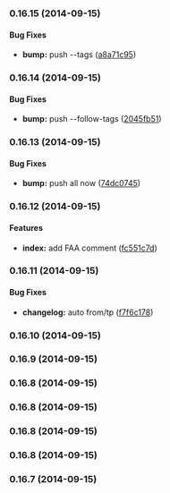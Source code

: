 ### 0.16.15 (2014-09-15)


#### Bug Fixes

* **bump:** push --tags ([a8a71c95](https://github.com/douglasduteil/remote-repo-access-trial.git/commit/a8a71c95013cf9b0fe665b5267f51467bc83fdce))


### 0.16.14 (2014-09-15)


#### Bug Fixes

* **bump:** push --follow-tags ([2045fb51](https://github.com/douglasduteil/remote-repo-access-trial.git/commit/2045fb51813ff0f6cbb940d4273af336abdfc712))


### 0.16.13 (2014-09-15)


#### Bug Fixes

* **bump:** push all now ([74dc0745](https://github.com/douglasduteil/remote-repo-access-trial.git/commit/74dc0745b3300f659847f4726934447fd6364841))


### 0.16.12 (2014-09-15)


#### Features

* **index:** add FAA comment ([fc551c7d](https://github.com/douglasduteil/remote-repo-access-trial.git/commit/fc551c7de0fb2c22cfbc5b0e0356f35118c93e11))


### 0.16.11 (2014-09-15)


#### Bug Fixes

* **changelog:** auto from/tp ([f7f6c178](https://github.com/douglasduteil/remote-repo-access-trial.git/commit/f7f6c17870617d846fc46bf05f9612026c28c737))


### 0.16.10 (2014-09-15)


### 0.16.9 (2014-09-15)


### 0.16.8 (2014-09-15)


### 0.16.8 (2014-09-15)


### 0.16.8 (2014-09-15)


### 0.16.8 (2014-09-15)


### 0.16.7 (2014-09-15)

